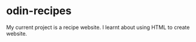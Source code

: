 # odin-recipes
My current project is a recipe website. I learnt about using HTML to create website.
